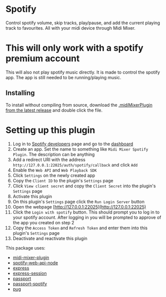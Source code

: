 # Spotify

Control spotify volume, skip tracks, play/pause, and add the current playing track to favourites. All with your midi device through Midi Mixer.

# This will only work with a spotify premium account

This will also not play spotify music directly. It is made to control the spotify app. The app is still needed to be running/playing music.

## Installing
To install without compiling from source, download the [.midiMixerPlugin from the latest release](https://github.com/Jaggernaut555/midi-mixer-spotify/releases/latest) and double click the file.

# Setting up this plugin
1. Log in to [Spotify developers](https://developer.spotify.com/) page and go to the [dashboard](https://developer.spotify.com/dashboard/)
2. Create an app. Set the name to something like `Midi Mixer Spotify Plugin`. The description can be anything
3. Add a redirect URI with the address `http://127.0.0.1:22025/auth/spotify/callback` and click `Add`
4. Enable the `Web API` and `Web Playback SDK` 
5. Click `Settings` on the newly created app
6. Copy the `Client ID` to the plugin's `Settings` page
7. Click `View client secret` and copy the `Client Secret` into the plugin's `Settings` page
8. Activate this plugin
9. On this plugin's `Settings` page click the `Run Login Server` button
10. Open the webpage [http://127.0.0.1:22025](http://127.0.0.1:22025)
11. Click the `Login with spotify` button. This should prompt you to log in to your spotify account. After logging in you will be prompted to approve of the app you created on step 2
12. Copy the `Access Token` and `Refresh Token` and enter them into this plugin's `Settings` page
13. Deactivate and reactivate this plugin



This package uses:
- [midi-mixer-plugin](https://github.com/midi-mixer/midi-mixer-plugin)
- [spotify-web-api-node](https://github.com/thelinmichael/spotify-web-api-node)
- [express](https://github.com/expressjs/express)
- [express-session](https://github.com/expressjs/session)
- [passport](https://github.com/jaredhanson/passport)
- [passport-spotify](https://github.com/JMPerez/passport-spotify)
- [pug](https://github.com/pugjs/pug)
